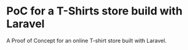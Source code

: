 # PoC for a T-Shirts store build with Laravel
A Proof of Concept for an online T-shirt store built with Laravel.
